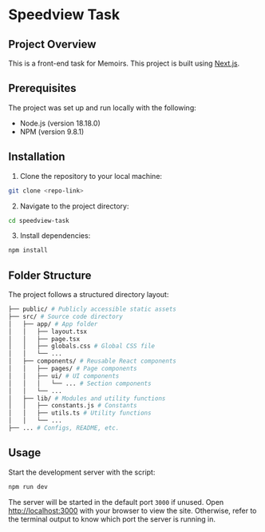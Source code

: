 # Speedview Task

## Project Overview

This is a front-end task for Memoirs. This project is built using [Next.js](https://nextjs.org/).

## Prerequisites

The project was set up and run locally with the following:

- Node.js (version 18.18.0)
- NPM (version 9.8.1)

## Installation

1. Clone the repository to your local machine:

```bash
git clone <repo-link>
```

2. Navigate to the project directory:

```bash
cd speedview-task
```

3. Install dependencies:

```bash
npm install
```

## Folder Structure

The project follows a structured directory layout:

```bash
├── public/ # Publicly accessible static assets
├── src/ # Source code directory
│   ├── app/ # App folder
│   │   ├── layout.tsx
│   │   ├── page.tsx
│   │   ├── globals.css # Global CSS file
│   │   └── ...
│   ├── components/ # Reusable React components
│   │   ├── pages/ # Page components
│   │   ├── ui/ # UI components
│   │   │   └── ... # Section components
│   │   └── ...
│   ├── lib/ # Modules and utility functions
│   │   ├── constants.js # Constants
│   │   ├── utils.ts # Utility functions
│   │   └── ...
├── ... # Configs, README, etc.
```

## Usage

Start the development server with the script:

```bash
npm run dev
```

The server will be started in the default port `3000` if unused. Open [http://localhost:3000](http://localhost:3000) with your browser to view the site. Otherwise, refer to the terminal output to know which port the server is running in.
